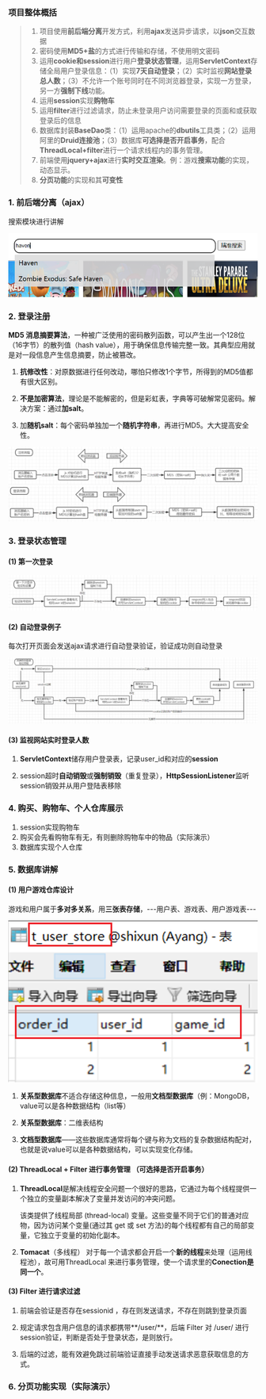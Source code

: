### 项目整体概括

>1. 项目使用**前后端分离**开发方式，利用**ajax**发送异步请求，以**json**交互数据
>2. 密码使用**MD5+盐**的方式进行传输和存储，不使用明文密码
>3. 运用**cookie和session**进行用户**登录状态管理**，运用**ServletContext**存储全局用户登录信息：（1）实现**7天自动登录**；（2）实时监视**网站登录总人数**；（3）不允许一个账号同时在不同浏览器登录，实现一方登录，另一方**强制下线**功能。
>4. 运用**session**实现**购物车**
>5. 运用**filter**进行过滤请求，防止未登录用户访问需要登录的页面和或获取登录后的信息
>6. 数据库封装**BaseDao**类：（1）运用apache的**dbutils**工具类；（2）运用阿里的**Druid连接池**；（3）数据库**可选择是否开启事务**，配合**ThreadLocal+filter**进行一个请求线程内的事务管理。
>7. 前端使用**jquery+ajax**进行**实时交互渲染**。例：游戏**搜索功能**的实现，动态显示。
>8. **分页功能**的实现和其**可变性**

### 1. 前后端分离（ajax）

搜索模块进行讲解

<img src="./images/search.png" />

### 2. 登录注册 

**MD5 消息摘要算法**，一种被广泛使用的密码散列函数，可以产生出一个128位（16字节）的散列值（hash value），用于确保信息传输完整一致。其典型应用就是对一段信息产生信息摘要，防止被篡改。

1. **抗修改性**：对原数据进行任何改动，哪怕只修改1个字节，所得到的MD5值都有很大区别。

2. **不是加密算法**，理论是不能解密的，但是彩虹表，字典等可破解常见密码。解决方案：通过**加salt**。

3. 加**随机salt**：每个密码单独加一个**随机字符串**，再进行MD5。大大提高安全性。

<img src="./images/login.png" >

<img src="./images/sign_up.png" >

### 3. 登录状态管理

#### (1) 第一次登录

<img src="./images/first_login.png" >

#### (2) 自动登录例子

每次打开页面会发送ajax请求进行自动登录验证，验证成功则自动登录

<img src="./images/auto_login.png" >

#### (3) 监视网站实时登录人数

1. **ServletContext**储存用户登录表，记录user_id和对应的**session**

2. session超时**自动销毁**或**强制销毁**（重复登录），**HttpSessionListener**监听session销毁并从用户登陆表移除

### 4. 购买、购物车、个人仓库展示

1. session实现购物车
2. 购买会先看购物车有无，有则删除购物车中的物品（实际演示）
3. 数据库实现个人仓库

### 5. 数据库讲解

#### (1) 用户游戏仓库设计

游戏和用户属于**多对多关系**，用**三张表存储**，---用户表、游戏表、用户游戏表---

<img src="./images/user_game.png" >

1. **关系型数据库**不适合存储这种信息，一般用**文档型数据库**（例：MongoDB，value可以是各种数据结构（list等）

2. **关系型数据库**：二维表结构
3. **文档型数据库**——这些数据库通常将每个键与称为文档的复杂数据结构配对，也就是说value可以是各种数据结构，可以实现变化存储。

#### (2) ThreadLocal + Filter 进行事务管理 （可选择是否开启事务）

1. **ThreadLocal**是解决线程安全问题一个很好的思路，它通过为每个线程提供一个独立的变量副本解决了变量并发访问的冲突问题。

   该类提供了线程局部 (thread-local) 变量。这些变量不同于它们的普通对应物，因为访问某个变量(通过其 get 或 set 方法)的每个线程都有自己的局部变量，它独立于变量的初始化副本。

2. **Tomacat**（多线程） 对于每一个请求都会开启一个**新的线程**来处理（运用线程池），故可用ThreadLocal 来进行事务管理，使一个请求里的**Conection是同一个**。

#### (3) Filter 进行请求过滤

1. 前端会验证是否存在sessionid ，存在则发送请求，不存在则跳到登录页面

2. 规定请求包含用户信息的请求都携带**/user/**，后端 Filter 对 /user/ 进行session验证，判断是否处于登录状态，是则放行。

3. 后端的过滤，能有效避免跳过前端验证直接手动发送请求恶意获取信息的方式。

### 6. 分页功能实现（实际演示）